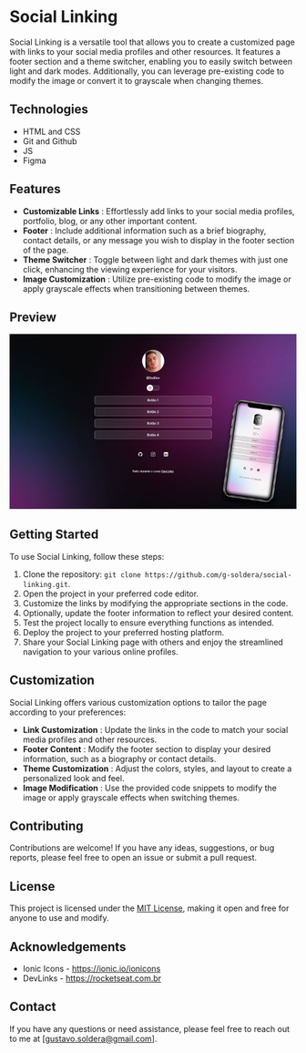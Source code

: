 # Social Linking

Social Linking is a versatile tool that allows you to create a customized page with links to your social media profiles and other resources. It features a footer section and a theme switcher, enabling you to easily switch between light and dark modes. Additionally, you can leverage pre-existing code to modify the image or convert it to grayscale when changing themes.

## Technologies

- HTML and CSS
- Git and Github
- JS
- Figma

## Features

- **Customizable Links** : Effortlessly add links to your social media profiles, portfolio, blog, or any other important content.
- **Footer** : Include additional information such as a brief biography, contact details, or any message you wish to display in the footer section of the page.
- **Theme Switcher** : Toggle between light and dark themes with just one click, enhancing the viewing experience for your visitors.
- **Image Customization** : Utilize pre-existing code to modify the image or apply grayscale effects when transitioning between themes.

## Preview

![Preview](.github/preview.jpg "Preview")

## Getting Started

To use Social Linking, follow these steps:

1. Clone the repository: `git clone https://github.com/g-soldera/social-linking.git`.
2. Open the project in your preferred code editor.
3. Customize the links by modifying the appropriate sections in the code.
4. Optionally, update the footer information to reflect your desired content.
5. Test the project locally to ensure everything functions as intended.
6. Deploy the project to your preferred hosting platform.
7. Share your Social Linking page with others and enjoy the streamlined navigation to your various online profiles.

## Customization

Social Linking offers various customization options to tailor the page according to your preferences:

- **Link Customization** : Update the links in the code to match your social media profiles and other resources.
- **Footer Content** : Modify the footer section to display your desired information, such as a biography or contact details.
- **Theme Customization** : Adjust the colors, styles, and layout to create a personalized look and feel.
- **Image Modification** : Use the provided code snippets to modify the image or apply grayscale effects when switching themes.

## Contributing

Contributions are welcome! If you have any ideas, suggestions, or bug reports, please feel free to open an issue or submit a pull request.

## License

This project is licensed under the [MIT License](https://chat.openai.com/c/LICENSE), making it open and free for anyone to use and modify.

## Acknowledgements

- Ionic Icons - https://ionic.io/ionicons
- DevLinks - https://rocketseat.com.br

## Contact

If you have any questions or need assistance, please feel free to reach out to me at [gustavo.soldera@gmail.com].
